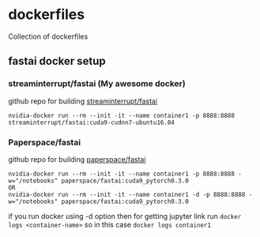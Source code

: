 # dockerfiles
Collection of dockerfiles

## fastai docker setup

### streaminterrupt/fastai (My awesome docker)
github repo for building [streaminterrupt/fastai](https://github.com/Edutech-ARM/dockerfiles/tree/master/fastai)

`nvidia-docker run --rm --init -it --name container1 -p 8888:8888 streaminterrupt/fastai:cuda9-cudnn7-ubuntu16.04`

### Paperspace/fastai 
github repo for building [paperspace/fastai](https://github.com/Paperspace/fastai-docker)
```
nvidia-docker run --rm --init -it --name container1 -p 8888:8888 -w="/notebooks" paperspace/fastai:cuda9_pytorch0.3.0
OR
nvidia-docker run --rm --init -it --name container1 -d -p 8888:8888 -w="/notebooks" paperspace/fastai:cuda9_pytorch0.3.0
```
if you run docker using -d option then for getting jupyter link run `docker logs <container-name>` so in this case `docker logs container1`
